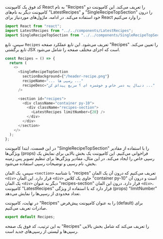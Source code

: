 
کد فوق یک کامپوننت React به نام "Recipes" را تعریف می‌کند. این کامپوننت دو کامپوننت دیگر به نام‌های "LatestRecipes" و "SingleRecipeTopSection" را درون خود استفاده می‌کند. در ادامه، ماژول‌های موردنیاز برای React را وارد می‌کنیم.

```javascript
import React from "react";
import LatestRecipes from "../../components/LatestRecipes";
import SingleRecipeTopSection from "../../components/SingleRecipeTopSection";
```

سپس، تابع `Recipes` تعریف می‌شود. این تابع عملکرد صفحه "Recipes" را تعیین می‌کند. تابع برگشتی JSX است که اجزای مختلف صفحه را شامل می‌شود.

```javascript
const Recipes = () => {
  return (
    <>
      <SingleRecipeTopSection 
        sectionBackground={"/header-recipe.png"} 
        recipeName="... رسپی ها ..."
        recipeDesc="دنبال یه دسر خاص و خوشمزه ای ؟ سریع پیداش کن ..."
      />

      <section id="recipes">
        <div className="container py-10">
          <div className="recipes-section">
            <LatestRecipes limitNumber={20} />
          </div>
        </div>
      </section>
    </>
  );
};
```

در این قسمت، ابتدا کامپوننت "SingleRecipeTopSection" را با استفاده از مقادیر ویژگی‌ها (props) فراخوانی می‌کنیم. این کامپوننت یک بخش بالایی برای نمایش یک رسپی خاص را ایجاد می‌کند. در این مثال، مقادیر ویژگی‌ها برای تنظیم تصویر پس زمینه بخش، نام رسپی و توضیحات رسپی استفاده می‌شود.

سپس، یک المان `<section>` با شناسه "recipes" تعریف می‌کنیم که درون آن یک المان `<div>` قرار دارد. این المان `<div>` حاوی یک کلاس "container py-10" است و درون آن یک المان `<div>` دیگر به عنوان "recipes-section" قرار دارد. درون این المان `<div>`، کامپوننت "LatestRecipes" قرار دارد که با استفاده از ویژگی (props) "limitNumber" تعداد محدودی از رسپی‌ها را نمایش می‌دهد.

در نهایت، کامپوننت "Recipes" را به عنوان کامپوننت پیش‌فرض (default) برای صادرات تعریف می‌کنیم.

```javascript
export default Recipes;
```

به این ترتیب، کد فوق یک صفحه "Recipes" را تعریف می‌کند که شامل بخش بالایی رسپی‌ها و لیستی از رسپی‌های جدید است.
